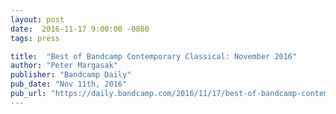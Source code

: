 ```yaml
---
layout: post
date:  2016-11-17 9:00:00 -0800
tags: press

title:  "Best of Bandcamp Contemporary Classical: November 2016"
author: "Peter Margasak"
publisher: "Bandcamp Daily"
pub_date: "Nov 11th, 2016"
pub_url: "https://daily.bandcamp.com/2016/11/17/best-of-bandcamp-contemporary-classical-november-2016"
---
```


